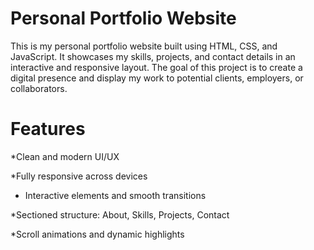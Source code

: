 # Personal Portfolio Website
This is my personal portfolio website built using HTML, CSS, and JavaScript. It showcases my skills, projects, and contact details in an interactive and responsive layout. The goal of this project is to create a digital presence and display my work to potential clients, employers, or collaborators.

# Features

*Clean and modern UI/UX

 *Fully responsive across devices

* Interactive elements and smooth transitions

*Sectioned structure: About, Skills, Projects, Contact

*Scroll animations and dynamic highlights

